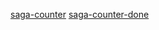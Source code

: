 [saga-counter](https://github.com/redux-saga/redux-saga-beginner-tutorial)
[saga-counter-done](https://github.com/redux-saga/redux-saga/blob/master/docs/introduction/BeginnerTutorial.md)
